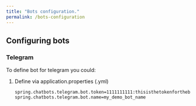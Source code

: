```yaml
---
title: "Bots configuration."
permalink: /bots-configuration
---
```


## Configuring bots

### Telegram
To define bot for telegram you could:
1. Define via application.properties (.yml)
   ```properties
   spring.chatbots.telegram.bot.token=1111111111:thisisthetokenforthebot
   spring.chatbots.telegram.bot.name=my_demo_bot_name
   ```
